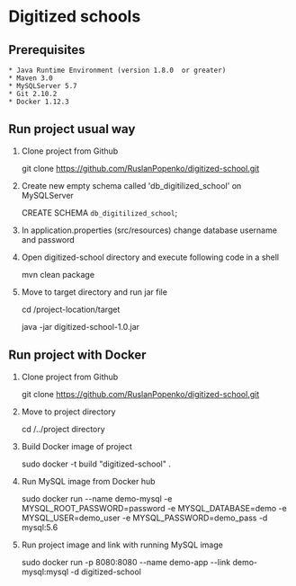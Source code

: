 Digitized schools
=================

Prerequisites
-------------

    * Java Runtime Environment (version 1.8.0  or greater)
    * Maven 3.0
    * MySQLServer 5.7
    * Git 2.10.2
    * Docker 1.12.3

Run project usual way
---------------------

1. Clone project from Github

    git clone https://github.com/RuslanPopenko/digitized-school.git

2. Create new empty schema called 'db_digitilized_school' on MySQLServer

    CREATE SCHEMA `db_digitilized_school`;

3. In application.properties (src/resources) change database username and password

4. Open digitized-school directory and execute following code in a shell

    mvn clean package

5. Move to target directory and run jar file

    cd /project-location/target

    java -jar digitized-school-1.0.jar

Run project with Docker
-----------------------

1. Clone project from Github

    git clone https://github.com/RuslanPopenko/digitized-school.git

2. Move to project directory

    cd /../project directory

3. Build Docker image of project

    sudo docker -t build "digitized-school" .

4. Run MySQL image from Docker hub

    sudo docker run --name demo-mysql -e MYSQL_ROOT_PASSWORD=password -e MYSQL_DATABASE=demo -e MYSQL_USER=demo_user -e MYSQL_PASSWORD=demo_pass -d mysql:5.6

5. Run project image and link with running MySQL image

    sudo docker run -p 8080:8080 --name demo-app --link demo-mysql:mysql -d digitized-school



